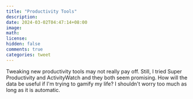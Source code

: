 ```yaml
---
title: "Productivity Tools"
description: 
date: 2024-03-02T04:47:14+08:00
image: 
math: 
license: 
hidden: false
comments: true
categories: tweet
---
```

Tweaking new productivity tools may not really pay off. Still, I tried Super Productivity and ActivityWatch and they both seem promising. How will the data be useful if I'm trying to gamify my life? I shouldn't worry too much as long as it is automatic.
